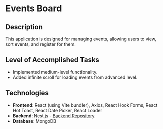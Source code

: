 # Events Board

## Description

This application is designed for managing events, allowing users to view, sort events, and register for them.

## Level of Accomplished Tasks

- Implemented medium-level functionality.
- Added infinite scroll for loading events from advanced level.

## Technologies

- **Frontend**: React (using Vite bundler), Axios, React Hook Forms, React Hot Toast, React Date Picker, React Loader
- **Backend**: Nest.js - [Backend Repository](https://github.com/dyatskovskiy/events-nest-api)
- **Database**: MongoDB
